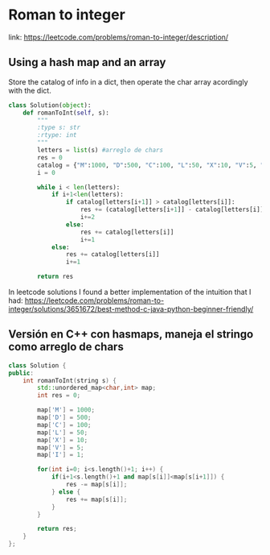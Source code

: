 # Roman to integer
link: https://leetcode.com/problems/roman-to-integer/description/

## Using a hash map and an array
Store the catalog of info in a dict, then operate the char array acordingly with the dict.

```Python
class Solution(object):
    def romanToInt(self, s):
        """
        :type s: str
        :rtype: int
        """
        letters = list(s) #arreglo de chars
        res = 0
        catalog = {"M":1000, "D":500, "C":100, "L":50, "X":10, "V":5, "I":1}
        i = 0

        while i < len(letters):
            if i+1<len(letters):
                if catalog[letters[i+1]] > catalog[letters[i]]:
                    res += (catalog[letters[i+1]] - catalog[letters[i]])
                    i+=2
                else:
                    res += catalog[letters[i]]
                    i+=1
            else:
                res += catalog[letters[i]]
                i+=1

        return res
```
In leetcode solutions I found a better implementation of the intuition that I had: https://leetcode.com/problems/roman-to-integer/solutions/3651672/best-method-c-java-python-beginner-friendly/

## Versión en C++ con hasmaps, maneja el stringo como arreglo de chars

```c++
class Solution {
public:
    int romanToInt(string s) {
        std::unordered_map<char,int> map;
        int res = 0;

        map['M'] = 1000;
        map['D'] = 500;
        map['C'] = 100;
        map['L'] = 50;
        map['X'] = 10;
        map['V'] = 5;
        map['I'] = 1;

        for(int i=0; i<s.length()+1; i++) {
            if(i+1<s.length()+1 and map[s[i]]<map[s[i+1]]) {
                res -= map[s[i]];
            } else {
                res += map[s[i]];
            }
        }

        return res;
    }
};
```

